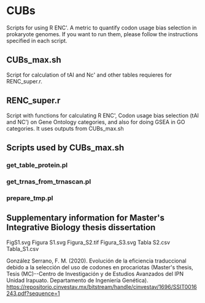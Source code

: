 # CUBs

Scripts for using R ENC'. A metric to quantify codon usage bias selection in prokaryote genomes. If you want to run them, please follow the instructions specified in each script.

## CUBs_max.sh
Script for calculation of tAI and Nc' and other tables requieres for RENC_super.r.

## RENC_super.r
Script with functions for calculating R ENC', Codon usage bias selection (tAI and NC') on Gene Ontology categories, and also for doing GSEA in GO categories. It uses outputs from CUBs_max.sh

## Scripts used by CUBs_max.sh

### get_table_protein.pl

### get_trnas_from_trnascan.pl

### prepare_tmp.pl


## Supplementary information for Master's Integrative Biology thesis dissertation

FigS1.svg
Figura S1.svg
Figura_S2.tif
Figura_S3.svg
Tabla S2.csv
Tabla_S1.csv

González Serrano, F. M. (2020). Evolución de la eficiencia traduccional debido a la selección del uso de codones en procariotas (Master's thesis, Tesis (MC)--Centro de Investigación y de Estudios Avanzados del IPN Unidad Irapuato. Departamento de Ingeniería Genética). https://repositorio.cinvestav.mx/bitstream/handle/cinvestav/1696/SSIT0016243.pdf?sequence=1
